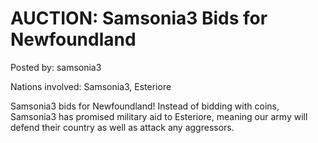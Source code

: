 # AUCTION: Samsonia3 Bids for Newfoundland

Posted by: samsonia3

Nations involved: Samsonia3, Esteriore

Samsonia3 bids for Newfoundland! Instead of bidding with coins, Samsonia3 has promised military aid to Esteriore, meaning our army will defend their country as well as attack any aggressors. 

